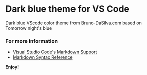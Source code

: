 # Dark blue theme for VS Code

Dark blue VScode color theme from Bruno-DaSilva.com based on Tomorrow night's blue

### For more information

- [Visual Studio Code's Markdown Support](http://code.visualstudio.com/docs/languages/markdown)
- [Markdown Syntax Reference](https://help.github.com/articles/markdown-basics/)

**Enjoy!**
